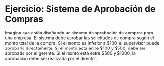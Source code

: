 # Ejercicio: Sistema de Aprobación de Compras

Imagina que estás diseñando un sistema de aprobación de compras para una empresa. El sistema debe aprobar las solicitudes de compra según el monto total de la compra. Si el monto es inferior a $100, el supervisor puede aprobarlo directamente. Si el monto está entre $100 y $500, debe ser aprobado por el gerente. Si el monto está entre $500 y $1000, la aprobación debe ser realizada por el director.

